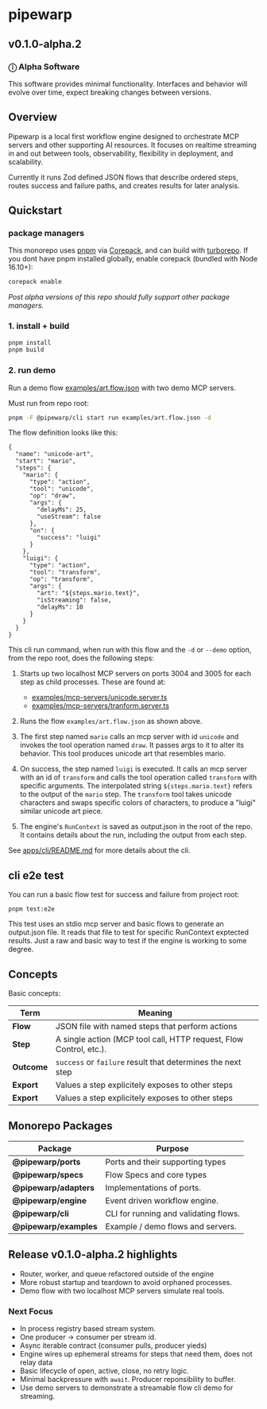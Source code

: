 # pipewarp

## v0.1.0-alpha.2

### ⓘ Alpha Software

This software provides minimal functionality. Interfaces and behavior will evolve over time, expect breaking changes between versions.

## Overview

Pipewarp is a local first workflow engine designed to orchestrate MCP servers and other supporting AI resources. It focuses on realtime streaming in and out between tools, observability, flexibility in deployment, and scalability.

Currently it runs Zod defined JSON flows that describe ordered steps, routes success and failure paths, and creates results for later analysis.

## Quickstart

### package managers

This monorepo uses [pnpm](https://pnpm.io/) via [Corepack](https://github.com/nodejs/corepack), and can build with [turborepo](https://turborepo.com/). If you dont have pnpm installed globally, enable corepack (bundled with Node 16.10+):

```bash
corepack enable
```

_Post alpha versions of this repo should fully support other package managers._

### 1. install + build

```bash
pnpm install
pnpm build
```

### 2. run demo

Run a demo flow [examples/art.flow.json](examples/art.flow.json) with two demo MCP servers.

Must run from repo root:

```bash
pnpm -F @pipewarp/cli start run examples/art.flow.json -d
```

The flow definition looks like this:

```jsonc
{
  "name": "unicode-art",
  "start": "mario",
  "steps": {
    "mario": {
      "type": "action",
      "tool": "unicode",
      "op": "draw",
      "args": {
        "delayMs": 25,
        "useStream": false
      },
      "on": {
        "success": "luigi"
      }
    },
    "luigi": {
      "type": "action",
      "tool": "transform",
      "op": "transform",
      "args": {
        "art": "${steps.mario.text}",
        "isStreaming": false,
        "delayMs": 10
      }
    }
  }
}
```

This cli run command, when run with this flow and the `-d` or `--demo` option, from the repo root, does the following steps:

1. Starts up two localhost MCP servers on ports 3004 and 3005 for each step as child processes. These are found at:

   - [examples/mcp-servers/unicode.server.ts](examples/mcp-servers/unicode.server.ts)
   - [examples/mcp-servers/tranform.server.ts](examples/mcp-servers/tranform.server.ts)

2. Runs the flow `examples/art.flow.json` as shown above.

3. The first step named `mario` calls an mcp server with id `unicode` and invokes the tool operation named `draw`. It passes args to it to alter its behavior. This tool produces unicode art that resembles mario.

4. On success, the step named `luigi` is executed. It calls an mcp server with an id of `transform` and calls the tool operation called `transform` with specific arguments. The interpolated string `${steps.mario.text}` refers to the output of the `mario` step. The `transform` tool takes unicode characters and swaps specific colors of characters, to produce a "luigi" similar unicode art piece.

5. The engine's `RunContext` is saved as output.json in the root of the repo. It contains details about the run, including the output from each step.

See [apps/cli/README.md](apps/cli/README.md) for more details about the cli.

## cli e2e test

You can run a basic flow test for success and failure from project root:

```
pnpm test:e2e
```

This test uses an stdio mcp server and basic flows to generate an output.json file. It reads that file to test for specific RunContext exptected results. Just a raw and basic way to test if the engine is working to some degree.

## Concepts

Basic concepts:

| Term        | Meaning                                                            |
| ----------- | ------------------------------------------------------------------ |
| **Flow**    | JSON file with named steps that perform actions                    |
| **Step**    | A single action (MCP tool call, HTTP request, Flow Control, etc.). |
| **Outcome** | `success` or `failure` result that determines the next step        |
| **Export**  | Values a step explicitely exposes to other steps                   |
| **Export**  | Values a step explicitely exposes to other steps                   |

## Monorepo Packages

| Package                | Purpose                               |
| ---------------------- | ------------------------------------- |
| **@pipewarp/ports**    | Ports and their supporting types      |
| **@pipewarp/specs**    | Flow Specs and core types             |
| **@pipewarp/adapters** | Implementations of ports.             |
| **@pipewarp/engine**   | Event driven workflow engine.         |
| **@pipewarp/cli**      | CLI for running and validating flows. |
| **@pipewarp/examples** | Example / demo flows and servers.     |

## Release v0.1.0-alpha.2 highlights

- Router, worker, and queue refactored outside of the engine
- More robust startup and teardown to avoid orphaned processes.
- Demo flow with two localhost MCP servers simulate real tools.

### Next Focus

- In process registry based stream system.
- One producer -> consumer per stream id.
- Async iterable contract (consumer pulls, producer yieds)
- Engine wires up ephemeral streams for steps that need them, does not relay data
- Basic lifecycle of open, active, close, no retry logic.
- Minimal backpressure with `await`. Producer reponsibility to buffer.
- Use demo servers to demonstrate a streamable flow cli demo for streaming.
